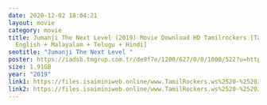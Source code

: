 ```yaml
---
date: 2020-12-02 18:04:21
layout: movie
category: movie
title: Jumanji The Next Level (2019) Movie Download HD Tamilrockers [Tamil +
  English + Malayalam + Telugu + Hindi]
seotitle: "Jumanji The Next Level "
poster: https://iadsb.tmgrup.com.tr/de9f7e/1200/627/0/0/1000/522?u=https://idsb.tmgrup.com.tr/2019/12/22/1577016105167.jpg
size: 1.91GB
year: "2019"
link1: https://files.isaiminiweb.online/www.TamilRockers.ws%2520-%2520Jumanji%2520The%2520Next%2520Level%2520(2019)%5B1080p%2520BDRip%2520-%2520Org%2520Auds%2520-%2520%5BTamil%2520%2B%2520Telugu%2520%2B%2520Hin%2520%2B%2520Eng%5D%2520-%2520x264%2520-%25201.8GB%2520-%2520ESubs%5D.mkv?rootId=0AJtZkTkXLBuYUk9PVA
link2: https://files.isaiminiweb.online/www.TamilRockers.ws%2520-%2520Jumanji%2520The%2520Next%2520Level%2520(2019)%5B1080p%2520BDRip%2520-%2520Org%2520Auds%2520-%2520%5BTamil%2520%2B%2520Telugu%2520%2B%2520Hin%2520%2B%2520Eng%5D%2520-%2520x264%2520-%25201.8GB%2520-%2520ESubs%5D.mkv?rootId=0AJtZkTkXLBuYUk9PVA
---
```


